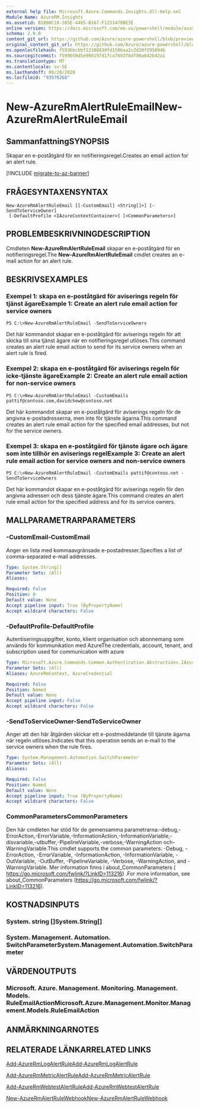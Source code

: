 ```yaml
---
external help file: Microsoft.Azure.Commands.Insights.dll-Help.xml
Module Name: AzureRM.Insights
ms.assetid: B1000C10-265E-4465-B167-F1251470BE3E
online version: https://docs.microsoft.com/en-us/powershell/module/azurerm.insights/new-azurermalertruleemail
schema: 2.0.0
content_git_url: https://github.com/Azure/azure-powershell/blob/preview/src/ResourceManager/Insights/Commands.Insights/help/New-AzureRmAlertRuleEmail.md
original_content_git_url: https://github.com/Azure/azure-powershell/blob/preview/src/ResourceManager/Insights/Commands.Insights/help/New-AzureRmAlertRuleEmail.md
ms.openlocfilehash: f5936bcbbf12308830fd158baa2c2d20f295694b
ms.sourcegitcommit: f599b50d5e980197d1fca769378df90a842b42a1
ms.translationtype: MT
ms.contentlocale: sv-SE
ms.lasthandoff: 08/20/2020
ms.locfileid: "93576268"
---
```

# <span data-ttu-id="ae4e8-101">New-AzureRmAlertRuleEmail</span><span class="sxs-lookup"><span data-stu-id="ae4e8-101">New-AzureRmAlertRuleEmail</span></span>

## <span data-ttu-id="ae4e8-102">Sammanfattning</span><span class="sxs-lookup"><span data-stu-id="ae4e8-102">SYNOPSIS</span></span>
<span data-ttu-id="ae4e8-103">Skapar en e-poståtgärd för en notifieringsregel.</span><span class="sxs-lookup"><span data-stu-id="ae4e8-103">Creates an email action for an alert rule.</span></span>

[!INCLUDE [migrate-to-az-banner](../../includes/migrate-to-az-banner.md)]

## <span data-ttu-id="ae4e8-104">FRÅGESYNTAXEN</span><span class="sxs-lookup"><span data-stu-id="ae4e8-104">SYNTAX</span></span>

```
New-AzureRmAlertRuleEmail [[-CustomEmail] <String[]>] [-SendToServiceOwner]
 [-DefaultProfile <IAzureContextContainer>] [<CommonParameters>]
```

## <span data-ttu-id="ae4e8-105">PROBLEMBESKRIVNING</span><span class="sxs-lookup"><span data-stu-id="ae4e8-105">DESCRIPTION</span></span>
<span data-ttu-id="ae4e8-106">Cmdleten **New-AzureRmAlertRuleEmail** skapar en e-poståtgärd för en notifieringsregel.</span><span class="sxs-lookup"><span data-stu-id="ae4e8-106">The **New-AzureRmAlertRuleEmail** cmdlet creates an e-mail action for an alert rule.</span></span>

## <span data-ttu-id="ae4e8-107">BESKRIVS</span><span class="sxs-lookup"><span data-stu-id="ae4e8-107">EXAMPLES</span></span>

### <span data-ttu-id="ae4e8-108">Exempel 1: skapa en e-poståtgärd för aviserings regeln för tjänst ägare</span><span class="sxs-lookup"><span data-stu-id="ae4e8-108">Example 1: Create an alert rule email action for service owners</span></span>
```
PS C:\>New-AzureRmAlertRuleEmail -SendToServiceOwners
```

<span data-ttu-id="ae4e8-109">Det här kommandot skapar en e-poståtgärd för aviserings regeln för att skicka till sina tjänst ägare när en notifieringsregel utlöses.</span><span class="sxs-lookup"><span data-stu-id="ae4e8-109">This command creates an alert rule email action to send for its service owners when an alert rule is fired.</span></span>

### <span data-ttu-id="ae4e8-110">Exempel 2: skapa en e-poståtgärd för aviserings regeln för icke-tjänste ägare</span><span class="sxs-lookup"><span data-stu-id="ae4e8-110">Example 2: Create an alert rule email action for non-service owners</span></span>
```
PS C:\>New-AzureRmAlertRuleEmail -CustomEmails pattif@contoso.com,davidchew@contoso.net
```

<span data-ttu-id="ae4e8-111">Det här kommandot skapar en e-poståtgärd för aviserings regeln för de angivna e-postadresserna, men inte för tjänste ägarna.</span><span class="sxs-lookup"><span data-stu-id="ae4e8-111">This command creates an alert rule email action for the specified email addresses, but not for the service owners.</span></span>

### <span data-ttu-id="ae4e8-112">Exempel 3: skapa en e-poståtgärd för tjänste ägare och ägare som inte tillhör en aviserings regel</span><span class="sxs-lookup"><span data-stu-id="ae4e8-112">Example 3: Create an alert rule email action for service owners and non-service owners</span></span>
```
PS C:\>New-AzureRmAlertRuleEmail -CustomEmails pattif@contoso.net -SendToServiceOwners
```

<span data-ttu-id="ae4e8-113">Det här kommandot skapar en e-poståtgärd för aviserings regeln för den angivna adressen och dess tjänste ägare.</span><span class="sxs-lookup"><span data-stu-id="ae4e8-113">This command creates an alert rule email action for the specified address and for its service owners.</span></span>

## <span data-ttu-id="ae4e8-114">MALLPARAMETRAR</span><span class="sxs-lookup"><span data-stu-id="ae4e8-114">PARAMETERS</span></span>

### <span data-ttu-id="ae4e8-115">-CustomEmail</span><span class="sxs-lookup"><span data-stu-id="ae4e8-115">-CustomEmail</span></span>
<span data-ttu-id="ae4e8-116">Anger en lista med kommaavgränsade e-postadresser.</span><span class="sxs-lookup"><span data-stu-id="ae4e8-116">Specifies a list of comma-separated e-mail addresses.</span></span>

```yaml
Type: System.String[]
Parameter Sets: (All)
Aliases:

Required: False
Position: 0
Default value: None
Accept pipeline input: True (ByPropertyName)
Accept wildcard characters: False
```

### <span data-ttu-id="ae4e8-117">-DefaultProfile</span><span class="sxs-lookup"><span data-stu-id="ae4e8-117">-DefaultProfile</span></span>
<span data-ttu-id="ae4e8-118">Autentiseringsuppgifter, konto, klient organisation och abonnemang som används för kommunikation med Azure</span><span class="sxs-lookup"><span data-stu-id="ae4e8-118">The credentials, account, tenant, and subscription used for communication with azure</span></span>

```yaml
Type: Microsoft.Azure.Commands.Common.Authentication.Abstractions.IAzureContextContainer
Parameter Sets: (All)
Aliases: AzureRmContext, AzureCredential

Required: False
Position: Named
Default value: None
Accept pipeline input: False
Accept wildcard characters: False
```

### <span data-ttu-id="ae4e8-119">-SendToServiceOwner</span><span class="sxs-lookup"><span data-stu-id="ae4e8-119">-SendToServiceOwner</span></span>
<span data-ttu-id="ae4e8-120">Anger att den här åtgärden skickar ett e-postmeddelande till tjänste ägarna när regeln utlöses.</span><span class="sxs-lookup"><span data-stu-id="ae4e8-120">Indicates that this operation sends an e-mail to the service owners when the rule fires.</span></span>

```yaml
Type: System.Management.Automation.SwitchParameter
Parameter Sets: (All)
Aliases:

Required: False
Position: Named
Default value: None
Accept pipeline input: True (ByPropertyName)
Accept wildcard characters: False
```

### <span data-ttu-id="ae4e8-121">CommonParameters</span><span class="sxs-lookup"><span data-stu-id="ae4e8-121">CommonParameters</span></span>
<span data-ttu-id="ae4e8-122">Den här cmdleten har stöd för de gemensamma parametrarna:-debug,-ErrorAction,-ErrorVariable,-InformationAction,-InformationVariable,-disvariable,-utbuffer,-PipelineVariable,-verbose,-WarningAction och-WarningVariable.</span><span class="sxs-lookup"><span data-stu-id="ae4e8-122">This cmdlet supports the common parameters: -Debug, -ErrorAction, -ErrorVariable, -InformationAction, -InformationVariable, -OutVariable, -OutBuffer, -PipelineVariable, -Verbose, -WarningAction, and -WarningVariable.</span></span> <span data-ttu-id="ae4e8-123">Mer information finns i about_CommonParameters ( https://go.microsoft.com/fwlink/?LinkID=113216) .</span><span class="sxs-lookup"><span data-stu-id="ae4e8-123">For more information, see about_CommonParameters (https://go.microsoft.com/fwlink/?LinkID=113216).</span></span>

## <span data-ttu-id="ae4e8-124">KOSTNADS</span><span class="sxs-lookup"><span data-stu-id="ae4e8-124">INPUTS</span></span>

### <span data-ttu-id="ae4e8-125">System. string []</span><span class="sxs-lookup"><span data-stu-id="ae4e8-125">System.String[]</span></span>

### <span data-ttu-id="ae4e8-126">System. Management. Automation. SwitchParameter</span><span class="sxs-lookup"><span data-stu-id="ae4e8-126">System.Management.Automation.SwitchParameter</span></span>

## <span data-ttu-id="ae4e8-127">VÄRDEN</span><span class="sxs-lookup"><span data-stu-id="ae4e8-127">OUTPUTS</span></span>

### <span data-ttu-id="ae4e8-128">Microsoft. Azure. Management. Monitoring. Management. Models. RuleEmailAction</span><span class="sxs-lookup"><span data-stu-id="ae4e8-128">Microsoft.Azure.Management.Monitor.Management.Models.RuleEmailAction</span></span>

## <span data-ttu-id="ae4e8-129">ANMÄRKNINGAR</span><span class="sxs-lookup"><span data-stu-id="ae4e8-129">NOTES</span></span>

## <span data-ttu-id="ae4e8-130">RELATERADE LÄNKAR</span><span class="sxs-lookup"><span data-stu-id="ae4e8-130">RELATED LINKS</span></span>

[<span data-ttu-id="ae4e8-131">Add-AzureRmLogAlertRule</span><span class="sxs-lookup"><span data-stu-id="ae4e8-131">Add-AzureRmLogAlertRule</span></span>](./Add-AzureRmLogAlertRule.md)

[<span data-ttu-id="ae4e8-132">Add-AzureRmMetricAlertRule</span><span class="sxs-lookup"><span data-stu-id="ae4e8-132">Add-AzureRmMetricAlertRule</span></span>](./Add-AzureRmMetricAlertRule.md)

[<span data-ttu-id="ae4e8-133">Add-AzureRmWebtestAlertRule</span><span class="sxs-lookup"><span data-stu-id="ae4e8-133">Add-AzureRmWebtestAlertRule</span></span>](./Add-AzureRmWebtestAlertRule.md)

[<span data-ttu-id="ae4e8-134">New-AzureRmAlertRuleWebhook</span><span class="sxs-lookup"><span data-stu-id="ae4e8-134">New-AzureRmAlertRuleWebhook</span></span>](./New-AzureRmAlertRuleWebhook.md)


